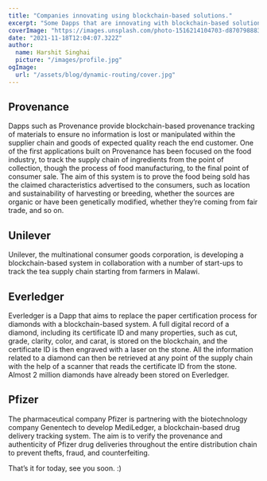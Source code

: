 ```yaml
---
title: "Companies innovating using blockchain-based solutions."
excerpt: "Some Dapps that are innovating with blockchain-based solutions:"
coverImage: "https://images.unsplash.com/photo-1516214104703-d870798883c5?ixlib=rb-1.2.1&ixid=MnwxMjA3fDB8MHxwaG90by1wYWdlfHx8fGVufDB8fHx8&auto=format&fit=crop&w=870&q=80"
date: "2021-11-18T12:04:07.322Z"
author:
  name: Harshit Singhai
  picture: "/images/profile.jpg"
ogImage:
  url: "/assets/blog/dynamic-routing/cover.jpg"
---
```


## Provenance

Dapps such as Provenance provide blockchain-based provenance tracking of materials to ensure no information is lost or manipulated within the supplier chain and goods of expected quality reach the end customer. One of the first applications built on Provenance has been focused on the food industry, to track the supply chain of ingredients from the point of collection, though the process of food manufacturing, to the final point of consumer sale. The aim of this system is to prove the food being sold has the claimed characteristics advertised to the consumers, such as location and sustainability of harvesting or breeding, whether the sources are organic or have been genetically modified, whether they’re coming from fair trade, and so on.

## Unilever

Unilever, the multinational consumer goods corporation, is developing a blockchain-based system in collaboration with a number of start-ups to track the tea supply chain starting from farmers in Malawi.

## Everledger

Everledger is a Dapp that aims to replace the paper certification process for diamonds with a blockchain-based system. A full digital record of a diamond, including its certificate ID and many properties, such as cut, grade, clarity, color, and carat, is stored on the blockchain, and the certificate ID is then engraved with a laser on the stone. All the information related to a diamond can then be retrieved at any point of the supply chain with the help of a scanner that reads the certificate ID from the stone. Almost 2 million diamonds have already been stored on Everledger.

## Pfizer

The pharmaceutical company Pfizer is partnering with the biotechnology company Genentech to develop MediLedger, a blockchain-based drug delivery tracking system. The aim is to verify the provenance and authenticity of Pfizer drug deliveries throughout the entire distribution chain to prevent thefts, fraud, and counterfeiting.

That’s it for today, see you soon. :)
